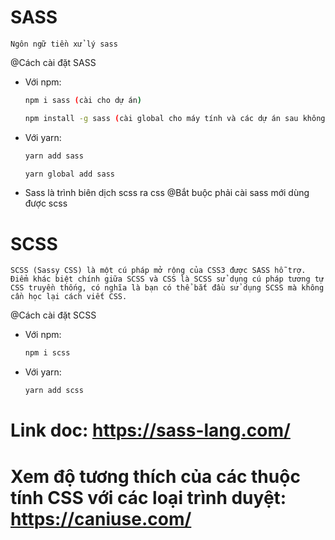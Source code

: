 # SASS
    Ngôn ngữ tiền xử lý sass
@Cách cài đặt SASS
- Với npm:
    ```sh
    npm i sass (cài cho dự án)
    ```
    ```sh
    npm install -g sass (cài global cho máy tính và các dự án sau không cần cài)
    ```
- Với yarn:
    ```sh
    yarn add sass 
    ```
    ```sh
    yarn global add sass
    ```
- Sass là trình biên dịch scss ra css
@Bắt buộc phải cài sass mới dùng được scss


# SCSS
    SCSS (Sassy CSS) là một cú pháp mở rộng của CSS3 được SASS hỗ trợ. Điểm khác biệt chính giữa SCSS và CSS là SCSS sử dụng cú pháp tương tự CSS truyền thống, có nghĩa là bạn có thể bắt đầu sử dụng SCSS mà không cần học lại cách viết CSS. 
@Cách cài đặt SCSS
- Với npm:
    ```sh
    npm i scss
    ```
- Với yarn:
    ```sh
    yarn add scss
    ```
# Link doc: https://sass-lang.com/

# Xem độ tương thích của các thuộc tính CSS với các loại trình duyệt: https://caniuse.com/
